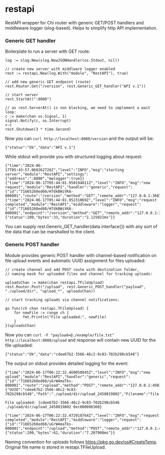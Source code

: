 # restapi
RestAPI wrapper for Chi router with generic GET/POST handlers and middleware logger (slog-based). Helps to simplify http API implementation.

### Generic GET handler

Boilerplate to run a server with GET route:


    log := slog.New(slog.NewJSONHandler(os.Stdout, nil))

    // create new server with middlware logger enabled
	rest := restapi.New(log.With("module", "RestAPI"), true)

    // add new generic GET endpoint (route)
	rest.Router.Get("/version", rest.Generic_GET_handler("API v.1"))

    // start server
	rest.StartAt(":8080")

	// as rest.ServerAt() is non blocking, we need to implement a wait loop:
	c := make(chan os.Signal, 1)
	signal.Notify(c, os.Interrupt)
	<-c
	rest.Shutdown(3 * time.Second)


Now you can `curl http://localhost:8080/version` and the output will be:

    {"status":"Ok","data":"API v.1"}

While stdout will provide you with structured logging about request:

```
{"time":"2024-06-17T05:43:57.060262726Z","level":"INFO","msg":"starting server","module":"RestAPI","settings":{"address":":8080","mwlogger":true}}
{"time":"2024-06-17T05:44:01.950194811Z","level":"INFO","msg":"new request","module":"RestAPI","handler":"generic","request":{"id":"71665260ed60/H7dkBWiVKA-000001","route":"/version","method":"GET","remote_addr":"127.0.0.1:36878","user_agent":"curl/7.88.1"}}
{"time":"2024-06-17T05:44:01.95231069Z","level":"INFO","msg":"request completed","module":"RestAPI","middleware":"logger","request":{"id":"71665260ed60/H7dkBWiVKA-000001","endpoint":"/version","method":"GET","remote_addr":"127.0.0.1:36878","user_agent":"curl/7.88.1"},"stats":{"status":200,"bytes":33,"duration":"2.125021ms"}}
```

You can supply rest.Generic_GET_handler(data interface{}) with any sort of the data that can be marshalled to the client.

### Generic POST handler

Module provides generic POST handler with channel-based notification on file upload events and automatic UUID assignment for files uploaded:

    // create channel and add POST route with destination folder, 
	// naming mask for uploaded files and channel for tracking uploads:

    uploadsChan := make(chan restapi.TFileUpload)
	rest.Router.Post("/upload", rest.Generic_POST_handler("payload", "./upload/dir", "upload_*", uploadsChan))

	// start tracking uploads via channel notifications:

	go func(ch chan restapi.TFileUpload) {
		for newFile := range ch {
			fmt.Println("File uploaded:", newFile)
		}
	}(uploadsChan)

Now you can `curl -F "payload=@./example/file.txt" http://localhost:8080/upload` and response will contain new UUID for the file uploaded:

	{"status":"Ok","data":"cdee67b2-3566-46c2-9c83-702b298cb548"}

The output on stdout provides detailed logging for the event:

```
{"time":"2024-06-17T06:22:32.469050045Z","level":"INFO","msg":"new upload","module":"RestAPI","handler":"generic","request":{"id":"71665260ed60/uGrW4maTks-000001","route":"/upload","method":"POST","remote_addr":"127.0.0.1:49810","user_agent":"curl/7.88.1"},"file":{"UUID":"cdee67b2-3566-46c2-9c83-702b298cb548","Path":"./upload/dir/upload_2458019802","Filename":"file.txt","Size":21}}

File uploaded: {cdee67b2-3566-46c2-9c83-702b298cb548 ./upload/dir/upload_2458019802 0xc000096360}

{"time":"2024-06-17T06:22:32.472910764Z","level":"INFO","msg":"request completed","module":"RestAPI","middleware":"logger","request":{"id":"71665260ed60/uGrW4maTks-000001","endpoint":"/upload","method":"POST","remote_addr":"127.0.0.1:49810","user_agent":"curl/7.88.1"},"stats":{"status":200,"bytes":62,"duration":"7.207908ms"}}
```

Naming convention for uploads follows https://pkg.go.dev/os#CreateTemp. Original file name is stored in restapi.TFileUpload.